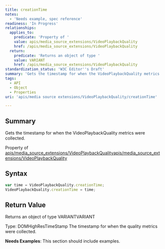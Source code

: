 ```yaml
---
title: creationTime
notes:
  - 'Needs example, spec reference'
readiness: 'In Progress'
relationships:
  applies_to:
    predicate: 'Property of '
    value: apis/media_source_extensions/VideoPlaybackQuality
    href: /apis/media_source_extensions/VideoPlaybackQuality
  return:
    predicate: 'Returns an object of type '
    value: VARIANT
    href: /apis/media_source_extensions/VideoPlaybackQuality
standardization_status: 'W3C Editor''s Draft'
summary: 'Gets the timestamp for when the VideoPlaybackQuality metrics were collected.'
tags:
  - API
  - Object
  - Properties
uri: 'apis/media source extensions/VideoPlaybackQuality/creationTime'

---
```

## Summary

Gets the timestamp for when the VideoPlaybackQuality metrics were collected.

Property of [apis/media\_source\_extensions/VideoPlaybackQuality](/apis/media_source_extensions/VideoPlaybackQuality)[apis/media\_source\_extensions/VideoPlaybackQuality](/apis/media_source_extensions/VideoPlaybackQuality)

## Syntax

``` js
var time = VideoPlaybackQuality.creationTime;
VideoPlaybackQuality.creationTime = time;
```

## Return Value

Returns an object of type VARIANTVARIANT

Type: DOMHighResTimeStamp The timestamp for when the quality metrics were collected.

**Needs Examples**: This section should include examples.

